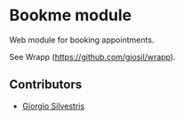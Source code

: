 # Bookme module

Web module for booking appointments.

See Wrapp (https://github.com/giosil/wrapp).

## Contributors

* [Giorgio Silvestris](https://github.com/giosil)
